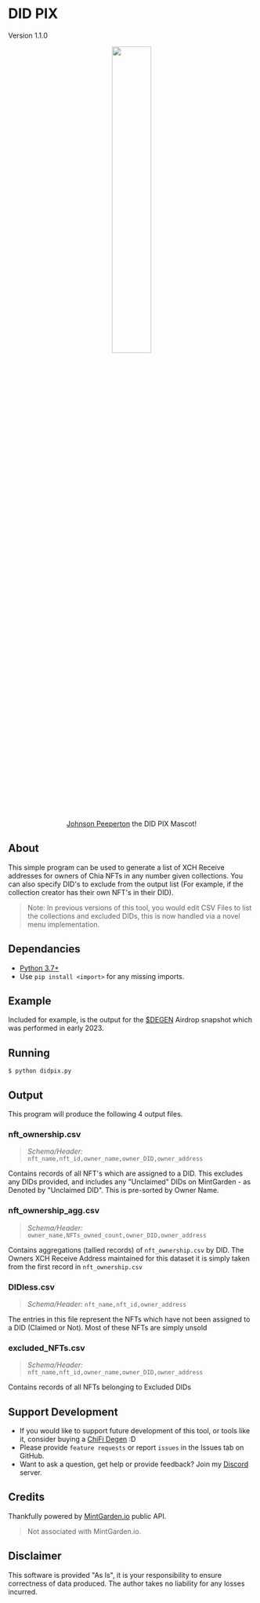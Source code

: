 # DID PIX

Version 1.1.0

<div align="center">
    <img src="https://bafybeiam6rq5c5jmg5lp524q6elln33stojpsclipzr5whicyegmzmfdym.ipfs.nftstorage.link/DIDPIX.png" style="width:40%;height:auto;"/>
    <p><a href="https://mintgarden.io/nfts/nft1frue7ehxrj975q3dy9f8n0lq0a7lt7676jlg5rl59yr2dzc2y46qdksvxk">Johnson Peeperton</a> the DID PIX Mascot!</p>
</div>

## About

This simple program can be used to generate a list of XCH Receive addresses for owners of Chia NFTs in any number given collections. You can also specify DID's to exclude from the output list (For example, if the collection creator has their own NFT's in their DID).

> Note: In previous versions of this tool, you would edit CSV Files to list the collections and excluded DIDs, this is now handled via a novel menu implementation.

## Dependancies

- [Python 3.7+](https://www.python.org/downloads/)
- Use `pip install <import>` for any missing imports.

## Example

Included for example, is the output for the [$DEGEN](https://www.taildatabase.com/tail/320b869bc8d293cca8784187312da1a61cf43b9cf0724b47d8e027dcca1dd501) Airdrop snapshot which was performed in early 2023.

## Running

`$ python didpix.py`

## Output

This program will produce the following 4 output files.

### **nft_ownership.csv**

> *Schema/Header:* `nft_name,nft_id,owner_name,owner_DID,owner_address`

Contains records of all NFT's which are assigned to a DID. This excludes any DIDs provided, and includes any "Unclaimed" DIDs on MintGarden - as Denoted by "Unclaimed DID". This is pre-sorted by Owner Name.

### **nft_ownership_agg.csv**

> *Schema/Header:* `owner_name,NFTs_owned_count,owner_DID,owner_address`

Contains aggregations (tallied records) of `nft_ownership.csv` by DID. The Owners XCH Receive Address maintained for this dataset it is simply taken from the first record in `nft_ownership.csv`

### **DIDless.csv**

> *Schema/Header:* `nft_name,nft_id,owner_address`

The entries in this file represent the NFTs which have not been assigned to a DID (Claimed or Not). Most of these NFTs are simply unsold

### **excluded_NFTs.csv**

> *Schema/Header:* `nft_name,nft_id,owner_name,owner_DID,owner_address`

Contains records of all NFTs belonging to Excluded DIDs

## Support Development

- If you would like to support future development of this tool, or tools like it, consider buying a [ChiFi Degen](https://dexie.space/offers/col1cueue8anxk6uyf0gu92gwxfm2myf7mdq06z744h32wlw37urhlvsjnpu9c/xch) :D
- Please provide `feature requests` or report `issues` in the Issues tab on GitHub.
- Want to ask a question, get help or provide feedback? Join my [Discord]() server.

## Credits

Thankfully powered by [MintGarden.io](mintgarden.io) public API.

> Not associated with MintGarden.io.

## Disclaimer

This software is provided "As Is", it is your responsibility to ensure correctness of data produced.
The author takes no liability for any losses incurred.

